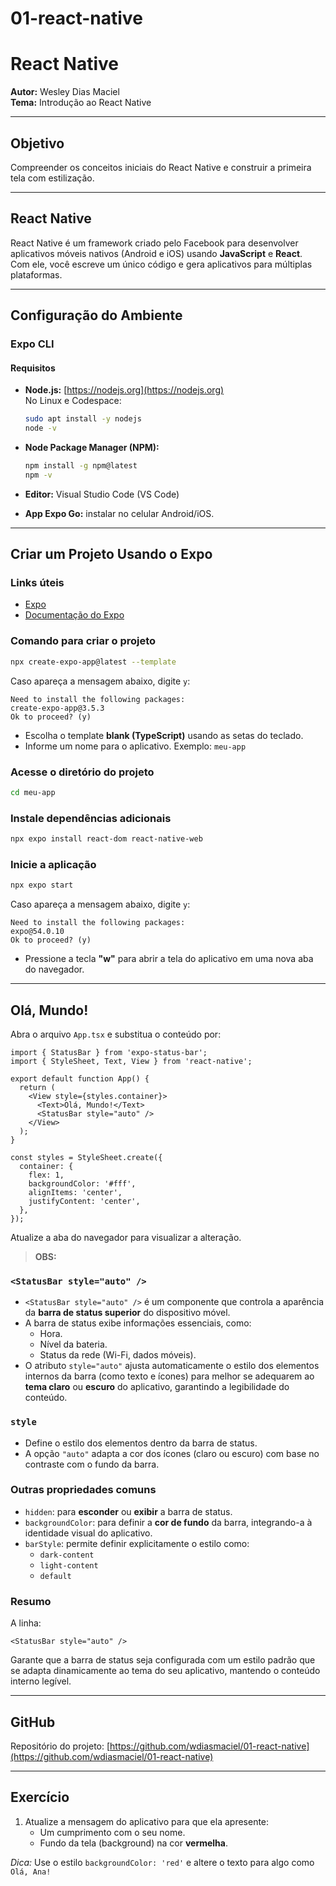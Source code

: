 # 01-react-native

# React Native

**Autor:** Wesley Dias Maciel  
**Tema:** Introdução ao React Native

---

## Objetivo

Compreender os conceitos iniciais do React Native e construir a primeira tela com estilização.

---

## React Native

React Native é um framework criado pelo Facebook para desenvolver aplicativos móveis nativos (Android e iOS) usando **JavaScript** e **React**.  
Com ele, você escreve um único código e gera aplicativos para múltiplas plataformas.

---

## Configuração do Ambiente

### Expo CLI

#### Requisitos

- **Node.js:** [https://nodejs.org](https://nodejs.org)  
  No Linux e Codespace:
  ```bash
  sudo apt install -y nodejs
  node -v
  ```

- **Node Package Manager (NPM):**
  ```bash
  npm install -g npm@latest
  npm -v
  ```

- **Editor:** Visual Studio Code (VS Code)

- **App Expo Go:** instalar no celular Android/iOS.

---

## Criar um Projeto Usando o Expo

### Links úteis

- [Expo](https://expo.dev/)
- [Documentação do Expo](https://docs.expo.dev/)

### Comando para criar o projeto

```bash
npx create-expo-app@latest --template
```

Caso apareça a mensagem abaixo, digite `y`:

```
Need to install the following packages:
create-expo-app@3.5.3
Ok to proceed? (y)
```

- Escolha o template **blank (TypeScript)** usando as setas do teclado.
- Informe um nome para o aplicativo. Exemplo: `meu-app`

### Acesse o diretório do projeto

```bash
cd meu-app
```

### Instale dependências adicionais

```bash
npx expo install react-dom react-native-web
```

### Inicie a aplicação

```bash
npx expo start
```

Caso apareça a mensagem abaixo, digite `y`:

```
Need to install the following packages:
expo@54.0.10
Ok to proceed? (y)
```

- Pressione a tecla **"w"** para abrir a tela do aplicativo em uma nova aba do navegador.

---

## Olá, Mundo!

Abra o arquivo `App.tsx` e substitua o conteúdo por:

```tsx
import { StatusBar } from 'expo-status-bar';
import { StyleSheet, Text, View } from 'react-native';

export default function App() {
  return (
    <View style={styles.container}>
      <Text>Olá, Mundo!</Text>
      <StatusBar style="auto" />
    </View>
  );
}

const styles = StyleSheet.create({
  container: {
    flex: 1,
    backgroundColor: '#fff',
    alignItems: 'center',
    justifyContent: 'center',
  },
});
```

Atualize a aba do navegador para visualizar a alteração.

> **OBS:**

### `<StatusBar style="auto" />`

- `<StatusBar style="auto" />` é um componente que controla a aparência da **barra de status superior** do dispositivo móvel.
- A barra de status exibe informações essenciais, como:
  - Hora.
  - Nível da bateria.
  - Status da rede (Wi-Fi, dados móveis).
- O atributo `style="auto"` ajusta automaticamente o estilo dos elementos internos da barra (como texto e ícones) para melhor se adequarem ao **tema claro** ou **escuro** do aplicativo, garantindo a legibilidade do conteúdo.

### `style`

- Define o estilo dos elementos dentro da barra de status.
- A opção `"auto"` adapta a cor dos ícones (claro ou escuro) com base no contraste com o fundo da barra.

### Outras propriedades comuns

- `hidden`: para **esconder** ou **exibir** a barra de status.
- `backgroundColor`: para definir a **cor de fundo** da barra, integrando-a à identidade visual do aplicativo.
- `barStyle`: permite definir explicitamente o estilo como:
  - `dark-content`
  - `light-content`
  - `default`

### Resumo

A linha:

```tsx
<StatusBar style="auto" />
```

Garante que a barra de status seja configurada com um estilo padrão que se adapta dinamicamente ao tema do seu aplicativo, mantendo o conteúdo interno legível.

---

## GitHub

Repositório do projeto: [https://github.com/wdiasmaciel/01-react-native](https://github.com/wdiasmaciel/01-react-native)

---

## Exercício

1. Atualize a mensagem do aplicativo para que ela apresente:
   - Um cumprimento com o seu nome.
   - Fundo da tela (background) na cor **vermelha**.

*Dica:* Use o estilo `backgroundColor: 'red'` e altere o texto para algo como `Olá, Ana!`
